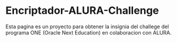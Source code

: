 # Encriptador-ALURA-Challenge
Esta pagina es un proyecto para obtener la insignia del challege del programa  ONE  (Oracle Next Education)  en colaboracion con ALURA.
